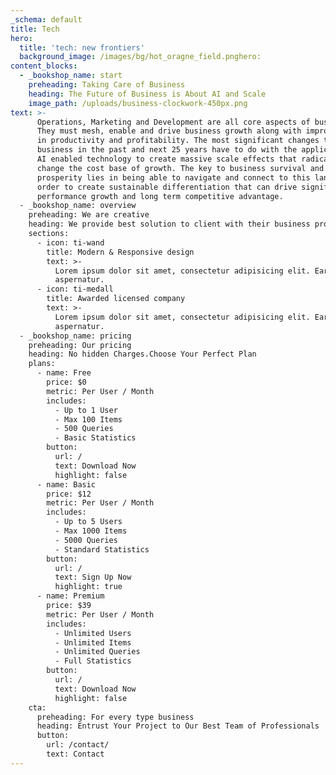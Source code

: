 ```yaml
---
_schema: default
title: Tech
hero:
  title: 'tech: new frontiers'
  background_image: /images/bg/hot_oragne_field.pnghero:
content_blocks:
  - _bookshop_name: start
    preheading: Taking Care of Business
    heading: The Future of Business is About AI and Scale
    image_path: /uploads/business-clockwork-450px.png
text: >-
      Operations, Marketing and Development are all core aspects of business. 
      They must mesh, enable and drive business growth along with improvements
      in productivity and profitability. The most significant changes to
      business in the past and next 25 years have to do with the application of
      AI enabled technology to create massive scale effects that radically
      change the cost base of growth. The key to business survival and
      prosperity lies in being able to navigate and connect to this landscape in
      order to create sustainable differentiation that can drive significant
      performance growth and long term competitive advantage.
  - _bookshop_name: overview
    preheading: We are creative
    heading: We provide best solution to client with their business problem
    sections:
      - icon: ti-wand
        title: Modern & Responsive design
        text: >-
          Lorem ipsum dolor sit amet, consectetur adipisicing elit. Earum,
          aspernatur.
      - icon: ti-medall
        title: Awarded licensed company
        text: >-
          Lorem ipsum dolor sit amet, consectetur adipisicing elit. Earum,
          aspernatur.
  - _bookshop_name: pricing
    preheading: Our pricing
    heading: No hidden Charges.Choose Your Perfect Plan
    plans:
      - name: Free
        price: $0
        metric: Per User / Month
        includes:
          - Up to 1 User
          - Max 100 Items
          - 500 Queries
          - Basic Statistics
        button:
          url: /
          text: Download Now
          highlight: false
      - name: Basic
        price: $12
        metric: Per User / Month
        includes:
          - Up to 5 Users
          - Max 1000 Items
          - 5000 Queries
          - Standard Statistics
        button:
          url: /
          text: Sign Up Now
          highlight: true
      - name: Premium
        price: $39
        metric: Per User / Month
        includes:
          - Unlimited Users
          - Unlimited Items
          - Unlimited Queries
          - Full Statistics
        button:
          url: /
          text: Download Now
          highlight: false
    cta:
      preheading: For every type business
      heading: Entrust Your Project to Our Best Team of Professionals
      button:
        url: /contact/
        text: Contact
---
```


